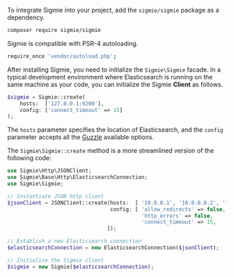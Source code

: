 To integrate Sigmie into your project, add the `sigmie/sigmie` package as a dependency.

```bash
composer require sigmie/sigmie
```

Sigmie is compatible with PSR-4 autoloading.

```bash
require_once 'vendor/autoload.php';
```

After installing Sigmie, you need to initialize the `Sigmie\Sigmie` facade. In a typical development environment where Elasticsearch is running on the same machine as your code, you can initialize the Sigmie **Client** as follows.

```php
$sigmie = Sigmie::create(
    hosts:  ['127.0.0.1:9200'],
    config: ['connect_timeout' => 15]
);
```

The `hosts` parameter specifies the location of Elasticsearch, and the `config` parameter accepts all the [Guzzle](https://docs.guzzlephp.org/en/stable/index.html) available options. 

The `Sigmie\Sigmie::create` method is a more streamlined version of the following code:
  
```php
use Sigmie\Http\JSONClient;
use Sigmie\Base\Http\ElasticsearchConnection;
use Sigmie\Sigmie;

// Instantiate JSON http client
$jsonClient = JSONClient::create(hosts:  [ '10.0.0.1', '10.0.0.0.2', '10.0.0.3'],
                                 config: [ 'allow_redirects' => false,
                                           'http_errors' => false,
                                           'connect_timeout' => 15,
                                ]);

// Establish a new Elasticsearch connection
$elasticsearchConnection = new ElasticsearchConnection($jsonClient);

// Initialize the Sigmie client
$sigmie = new Sigmie($elasticsearchConnection);
```
